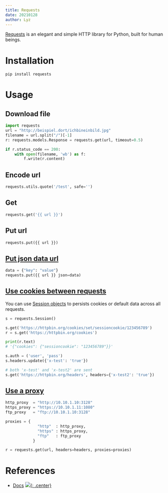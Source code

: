 ```yaml
---
title: Requests
date: 20210128
author: Lyz
---
```


[Requests](https://requests.readthedocs.io) is an elegant and simple HTTP
library for Python, built for human beings.

# Installation

```bash
pip install requests
```

# Usage

## Download file

```python
import requests
url = "http://beispiel.dort/ichbineinbild.jpg"
filename = url.split("/")[-1]
r: requests.models.Response = requests.get(url, timeout=0.5)

if r.status_code == 200:
    with open(filename, 'wb') as f:
        f.write(r.content)
```

## Encode url

```python
requests.utils.quote('/test', safe='')
```

## Get

```python
requests.get('{{ url }}')
```

## Put url

```python
requests.put({{ url }})
```

## [Put json data url](https://stackoverflow.com/questions/9733638/post-json-using-python-requests)

```python
data = {"key": "value"}
requests.put({{ url }} json=data)
```

## [Use cookies between requests](https://stackoverflow.com/questions/31554771/how-to-use-cookies-in-python-requests)

You can use [Session
objects](https://requests.readthedocs.io/en/master/user/advanced/#session-objects)
to persists cookies or default data across all requests.

```python
s = requests.Session()

s.get('https://httpbin.org/cookies/set/sessioncookie/123456789')
r = s.get('https://httpbin.org/cookies')

print(r.text)
# '{"cookies": {"sessioncookie": "123456789"}}'

s.auth = ('user', 'pass')
s.headers.update({'x-test': 'true'})

# both 'x-test' and 'x-test2' are sent
s.get('https://httpbin.org/headers', headers={'x-test2': 'true'})
```

## [Use a proxy](https://stackoverflow.com/questions/8287628/proxies-with-python-requests-module)

```python
http_proxy  = "http://10.10.1.10:3128"
https_proxy = "https://10.10.1.11:1080"
ftp_proxy   = "ftp://10.10.1.10:3128"

proxies = { 
              "http"  : http_proxy, 
              "https" : https_proxy, 
              "ftp"   : ftp_proxy
            }

r = requests.get(url, headers=headers, proxies=proxies)
```

# References

* [Docs](https://requests.readthedocs.io)
[![](not-by-ai.svg){: .center}](https://notbyai.fyi)
